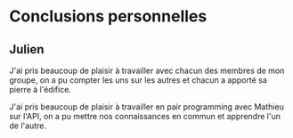 Conclusions personnelles
========================

Julien
------

J'ai pris beaucoup de plaisir à travailler avec chacun des membres de mon groupe, on a pu compter les uns sur les autres et chacun a apporté sa pierre à l'édifice.

J'ai pris beaucoup de plaisir à travailler en pair programming avec Mathieu sur l'API, on a pu mettre nos connaissances en commun et apprendre l'un de l'autre.

